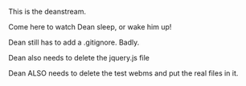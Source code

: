 This is the deanstream. 

Come here to watch Dean sleep, or wake him up!

Dean still has to add a .gitignore. Badly.

Dean also needs to delete the jquery.js file

Dean ALSO needs to delete the test webms and put the real files in it.

